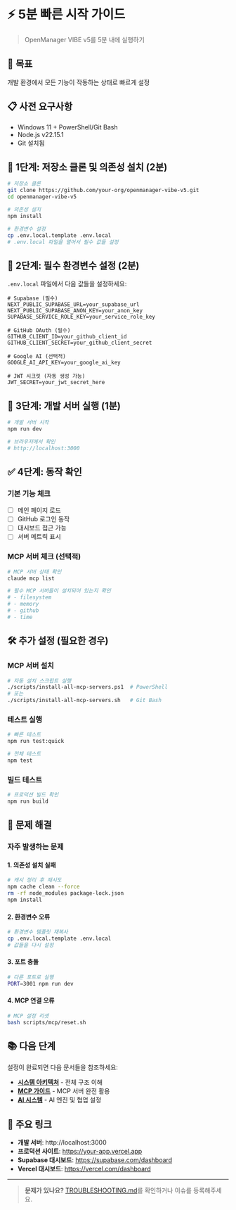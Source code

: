 # ⚡ 5분 빠른 시작 가이드

> OpenManager VIBE v5를 5분 내에 실행하기

## 🎯 목표

개발 환경에서 모든 기능이 작동하는 상태로 빠르게 설정

## 📋 사전 요구사항

- Windows 11 + PowerShell/Git Bash
- Node.js v22.15.1
- Git 설치됨

## 🚀 1단계: 저장소 클론 및 의존성 설치 (2분)

```bash
# 저장소 클론
git clone https://github.com/your-org/openmanager-vibe-v5.git
cd openmanager-vibe-v5

# 의존성 설치
npm install

# 환경변수 설정
cp .env.local.template .env.local
# .env.local 파일을 열어서 필수 값들 설정
```

## 🔑 2단계: 필수 환경변수 설정 (2분)

`.env.local` 파일에서 다음 값들을 설정하세요:

```env
# Supabase (필수)
NEXT_PUBLIC_SUPABASE_URL=your_supabase_url
NEXT_PUBLIC_SUPABASE_ANON_KEY=your_anon_key
SUPABASE_SERVICE_ROLE_KEY=your_service_role_key

# GitHub OAuth (필수)
GITHUB_CLIENT_ID=your_github_client_id
GITHUB_CLIENT_SECRET=your_github_client_secret

# Google AI (선택적)
GOOGLE_AI_API_KEY=your_google_ai_key

# JWT 시크릿 (자동 생성 가능)
JWT_SECRET=your_jwt_secret_here
```

## 🏃 3단계: 개발 서버 실행 (1분)

```bash
# 개발 서버 시작
npm run dev

# 브라우저에서 확인
# http://localhost:3000
```

## ✅ 4단계: 동작 확인

### 기본 기능 체크
- [ ] 메인 페이지 로드
- [ ] GitHub 로그인 동작
- [ ] 대시보드 접근 가능
- [ ] 서버 메트릭 표시

### MCP 서버 체크 (선택적)
```bash
# MCP 서버 상태 확인
claude mcp list

# 필수 MCP 서버들이 설치되어 있는지 확인
# - filesystem
# - memory
# - github
# - time
```

## 🛠️ 추가 설정 (필요한 경우)

### MCP 서버 설치
```bash
# 자동 설치 스크립트 실행
./scripts/install-all-mcp-servers.ps1  # PowerShell
# 또는
./scripts/install-all-mcp-servers.sh   # Git Bash
```

### 테스트 실행
```bash
# 빠른 테스트
npm run test:quick

# 전체 테스트
npm test
```

### 빌드 테스트
```bash
# 프로덕션 빌드 확인
npm run build
```

## 🚨 문제 해결

### 자주 발생하는 문제

#### 1. 의존성 설치 실패
```bash
# 캐시 정리 후 재시도
npm cache clean --force
rm -rf node_modules package-lock.json
npm install
```

#### 2. 환경변수 오류
```bash
# 환경변수 템플릿 재복사
cp .env.local.template .env.local
# 값들을 다시 설정
```

#### 3. 포트 충돌
```bash
# 다른 포트로 실행
PORT=3001 npm run dev
```

#### 4. MCP 연결 오류
```bash
# MCP 설정 리셋
bash scripts/mcp/reset.sh
```

## 📚 다음 단계

설정이 완료되면 다음 문서들을 참조하세요:

- **[시스템 아키텍처](./system-architecture.md)** - 전체 구조 이해
- **[MCP 가이드](./MCP-GUIDE.md)** - MCP 서버 완전 활용
- **[AI 시스템](./AI-SYSTEMS.md)** - AI 엔진 및 협업 설정

## 🔗 주요 링크

- **개발 서버**: http://localhost:3000
- **프로덕션 사이트**: https://your-app.vercel.app
- **Supabase 대시보드**: https://supabase.com/dashboard
- **Vercel 대시보드**: https://vercel.com/dashboard

---

> **문제가 있나요?** [TROUBLESHOOTING.md](./TROUBLESHOOTING.md)를 확인하거나 이슈를 등록해주세요.